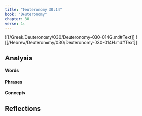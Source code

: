 ```yaml
---
title: "Deuteronomy 30:14"
book: "Deuteronomy"
chapter: 30
verse: 14
---
```

![[/Greek/Deuteronomy/030/Deuteronomy-030-014G.md#Text]]
![[/Hebrew/Deuteronomy/030/Deuteronomy-030-014H.md#Text]]

## Analysis

#### Words

#### Phrases

#### Concepts

## Reflections
